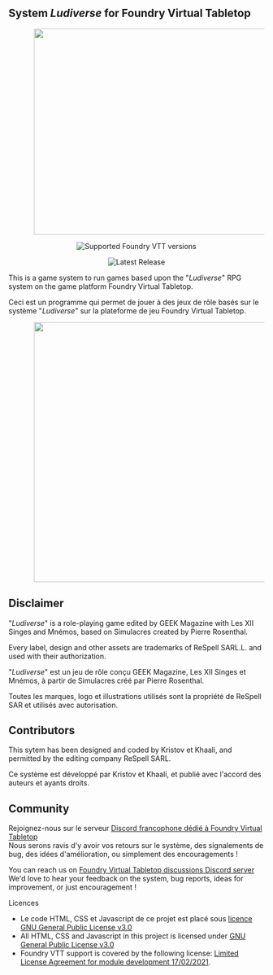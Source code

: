 
<h2>System <em>Ludiverse</em> for Foundry Virtual Tabletop</h2>

<p style="margin-left: 10%;"> <img src="/assets/thumb_cdm.webp" alt="" width="700" height="405" /></p>

<div align="center">

![Supported Foundry VTT versions](https://img.shields.io/endpoint?url=https%3A%2F%2Ffoundryshields.com%2Fversion%3Fstyle%3Dflat%26url%3Dhttps%3A%2F%2Fraw.githubusercontent.com%2F12-Monkeys-Developers%2Fludiverse%2Fmaster%2Fsystem.json)

![Latest Release](https://img.shields.io/github/v/release/12-Monkeys-Developers/ludiverse?label=Latest%20release)

</div>

<p>This is a game system to run games based upon the "<em>Ludiverse</em>" RPG system on the game platform Foundry Virtual Tabletop.</p>

<p>Ceci est un programme qui permet de jouer à des jeux de rôle basés sur le système "<em>Ludiverse</em>" sur la plateforme de jeu Foundry Virtual Tabletop.</p>

<p style="margin-left: 10%;"> <img src="/assets/image/system-exemple1.webp" alt="" width="700" height="511" /></p>

<h2>Disclaimer</h2>
<p>"<em>Ludiverse</em>" is a role-playing game edited by GEEK Magazine with Les XII Singes and Mnémos, based on Simulacres created by Pierre Rosenthal.</p>

<p>Every label, design and other assets are trademarks of ReSpell SARL.L. and used with their authorization.</p>

<p>"<em>Ludiverse</em>" est un jeu de rôle conçu GEEK Magazine, Les XII Singes et Mnémos, à partir de Simulacres créé par Pierre Rosenthal.</p>

<p>Toutes les marques, logo et illustrations utilisés sont la propriété de ReSpell SAR et utilisés avec autorisation.</p>

<h2>Contributors</h2>
<p>This sytem has been designed and coded by Kristov et Khaali, and permitted by the editing company ReSpell SARL.
<p>Ce système est développé par Kristov et Khaali, et publié avec l'accord des auteurs et ayants droits.</p>

<h2>Community</h2>

<p>Rejoignez-nous sur le serveur <a href="https://discord.com/invite/pPSDNJk">Discord francophone dédié à Foundry Virtual Tabletop</a><br />
Nous serons ravis d'y avoir vos retours sur le système, des signalements de bug, des idées d'amélioration, ou simplement des encouragements !</p>

<p>You can reach us on <a href="https://discord.com/invite/5Fj2E42X">Foundry Virtual Tabletop discussions Discord server</a><br />
We'd love to hear your feedback on the system, bug reports, ideas for improvement, or just encouragement !</p>


</h2>Licences</h2>
<ul>
<li>Le code HTML, CSS et Javascript de ce projet est placé sous <a href="https://choosealicense.com/licenses/gpl-3.0/">licence GNU General Public License v3.0</a></li>

<li>All HTML, CSS and Javascript in this project is licensed under <a href="https://choosealicense.com/licenses/gpl-3.0/">GNU General Public License v3.0</a></li>

<li>Foundry VTT support is covered by the following license: <a href="https://foundryvtt.com/article/license/">Limited License Agreement for module development 17/02/2021</a>.</li>
</ul>
